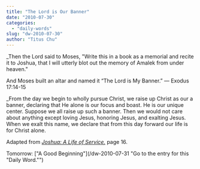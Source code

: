 ```yaml
---
title: "The Lord is Our Banner"
date: "2010-07-30"
categories: 
  - "daily-words"
slug: "dw-2010-07-30"
author: "Titus Chu"
---
```


_Then the Lord said to Moses, "Write this in a book as a memorial and recite it to Joshua, that I will utterly blot out the memory of Amalek from under heaven."

And Moses built an altar and named it “The Lord is My Banner.” — Exodus 17:14-15

_From the day we begin to wholly pursue Christ, we raise up Christ as our a banner, declaring that He alone is our focus and boast. He is our unique center. Suppose we all raise up such a banner. Then we would not care about anything except loving Jesus, honoring Jesus, and exalting Jesus. When we exalt this name, we declare that from this day forward our life is for Christ alone.

Adapted from _[Joshua: A Life of Service](/book-joshua/ "Go to the listing for this book.")[,](/book-journey/ "Go to the listing for this book.")_ page 16.

Tomorrow: ["A Good Beginning"](/dw-2010-07-31 "Go to the entry for this "Daily Word."")
